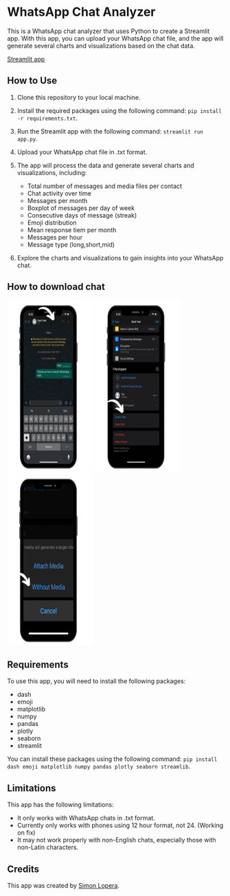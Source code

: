 # WhatsApp Chat Analyzer

This is a WhatsApp chat analyzer that uses Python to create a Streamlit app. With this app, you can upload your WhatsApp chat file, and the app will generate several charts and visualizations based on the chat data.

[Streamlit app](https://sloperab-whatsappdash-app-y9jypz.streamlit.app/)

## How to Use

1.  Clone this repository to your local machine.
    
2.  Install the required packages using the following command: `pip install -r requirements.txt`.
    
3.  Run the Streamlit app with the following command: `streamlit run app.py`.
    
4.  Upload your WhatsApp chat file in .txt format.
    
5.  The app will process the data and generate several charts and visualizations, including:
    
    -   Total number of messages and media files per contact
    -   Chat activity over time
    -   Messages per month
    -   Boxplot of messages per day of week
    -   Consecutive days of message (streak)
    -   Emoji distribution
    -   Mean response tiem per month
    -   Messages per hour
    -   Message type (long,short,mid)
6.  Explore the charts and visualizations to gain insights into your WhatsApp chat.
    
## How to download chat
<img src="https://github.com/sloperab/WhatsappDash/blob/main/1.png" width="200" height="400" />
<img src="https://github.com/sloperab/WhatsappDash/blob/main/2.png" width="200" height="400" />
<img src="https://github.com/sloperab/WhatsappDash/blob/main/3.png" width="200" height="400" />

## Requirements

To use this app, you will need to install the following packages:

-   dash
-   emoji
-   matplotlib
-   numpy
-   pandas
-   plotly
-   seaborn
-   streamlit

You can install these packages using the following command: `pip install dash emoji matplotlib numpy pandas plotly seaborn streamlib`.

## Limitations

This app has the following limitations:

-   It only works with WhatsApp chats in .txt format.
-   Currently only works with phones using 12 hour format, not 24. (Working on fix)
-   It may not work properly with non-English chats, especially those with non-Latin characters.

## Credits

This app was created by [Simon Lopera](https://github.com/sloperab). 